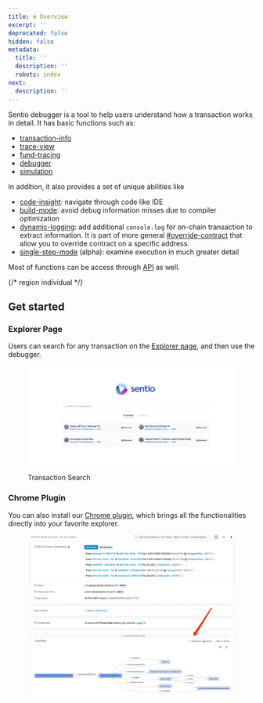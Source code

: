 ```yaml
---
title: ⚙️ Overview
excerpt: ''
deprecated: false
hidden: false
metadata:
  title: ''
  description: ''
  robots: index
next:
  description: ''
---
```

Sentio debugger is a tool to help users understand how a transaction works in detail. It has basic functions such as:

* [transaction-info](transaction-info "mention")
* [trace-view](trace-view "mention")
* [fund-tracing](fund-tracing "mention")
* [debugger](debugger/ "mention")
* [simulation](simulation/ "mention")

In addition, it also provides a set of unique abilities like

* [code-insight](code-insight "mention"): navigate through code like IDE
* [build-mode](build-mode "mention"):  avoid debug information misses due to compiler optimization 
* [dynamic-logging](dynamic-logging "mention"): add additional `console.log` for on-chain transaction to extract information. It is part of more general [#override-contract](simulation/#override-contract "mention") that allow you to override contract on a specific address.
* [single-step-mode](single-step-mode "mention") (alpha):  examine execution in much greater detail

Most of functions can be access through [API](https://docs.sentio.xyz/reference/debug-and-simulation) as well.

{/* region individual */}

## Get started

### Explorer Page

Users can search for any transaction on the [Explorer page](https://app.sentio.xyz/explorer), and then use the debugger.

<figure>
  <img src="https://raw.githubusercontent.com/sentioxyz/docs/v1.0/assets/image (32).png" alt="" />
  <figcaption>
    <p>Transaction Search</p>
  </figcaption>
</figure>

### Chrome Plugin

You can also install our [Chrome plugin](https://chromewebstore.google.com/detail/sentio/kkdofmcnddcnldoingfpiojnnkdcbhnf), which brings all the functionalities directly into your favorite explorer.

<figure>
  <img src="https://raw.githubusercontent.com/sentioxyz/docs/v1.0/assets/image (39).png" alt="" />
  <figcaption></figcaption>
</figure>